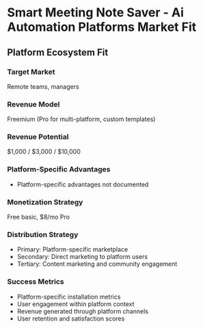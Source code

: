 # Smart Meeting Note Saver - Ai Automation Platforms Market Fit

## Platform Ecosystem Fit

### Target Market
Remote teams, managers

### Revenue Model
Freemium (Pro for multi-platform, custom templates)

### Revenue Potential
$1,000 / $3,000 / $10,000

### Platform-Specific Advantages
- Platform-specific advantages not documented

### Monetization Strategy
Free basic, $8/mo Pro

### Distribution Strategy
- Primary: Platform-specific marketplace
- Secondary: Direct marketing to platform users
- Tertiary: Content marketing and community engagement

### Success Metrics
- Platform-specific installation metrics
- User engagement within platform context
- Revenue generated through platform channels
- User retention and satisfaction scores
